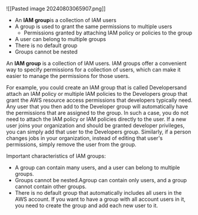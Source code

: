 ![[Pasted image 20240803065907.png]]

- An **IAM group**is a collection of IAM users
- A group is used to grant the same permissions to multiple users
    - Permissions granted by attaching IAM policy or policies to the group
- A user can belong to multiple groups
- There is no default group
- Groups cannot be nested

An **IAM group** is a collection of IAM users. IAM groups offer a convenient way to specify permissions for a collection of users, which can make it easier to manage the permissions for those users.

For example, you could create an IAM group that is called Developersand attach an IAM policy or multiple IAM policies to the Developers group that grant the AWS resource access permissions that developers typically need. Any user that you then add to the Developer group will automatically have the permissions that are assigned to the group. In such a case, you do not need to attach the IAM policy or IAM policies directly to the user. If a new user joins your organization and should be granted developer privileges, you can simply add that user to the Developers group. Similarly, if a person changes jobs in your organization, instead of editing that user's permissions, simply remove the user from the group.

Important characteristics of IAM groups:
- A group can contain many users, and a user can belong to multiple groups.
- Groups cannot be nested.Agroup can contain only users, and a group cannot contain other groups.
- There is no default group that automatically includes all users in the AWS account. If you want to have a group with all account users in it, you need to create the group and add each new user to it.
